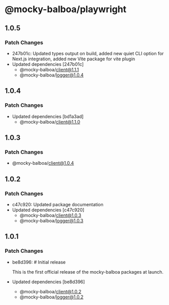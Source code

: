 # @mocky-balboa/playwright

## 1.0.5

### Patch Changes

- 247b01c: Updated types output on build, added new quiet CLI option for Next.js integration, added new Vite package for vite plugin
- Updated dependencies [247b01c]
  - @mocky-balboa/client@1.1.1
  - @mocky-balboa/logger@1.0.4

## 1.0.4

### Patch Changes

- Updated dependencies [bd1a3ad]
  - @mocky-balboa/client@1.1.0

## 1.0.3

### Patch Changes

- @mocky-balboa/client@1.0.4

## 1.0.2

### Patch Changes

- c47c920: Updated package documentation
- Updated dependencies [c47c920]
  - @mocky-balboa/client@1.0.3
  - @mocky-balboa/logger@1.0.3

## 1.0.1

### Patch Changes

- be8d396: # Initial release

  This is the first official release of the mocky-balboa packages at launch.

- Updated dependencies [be8d396]
  - @mocky-balboa/client@1.0.2
  - @mocky-balboa/logger@1.0.2
